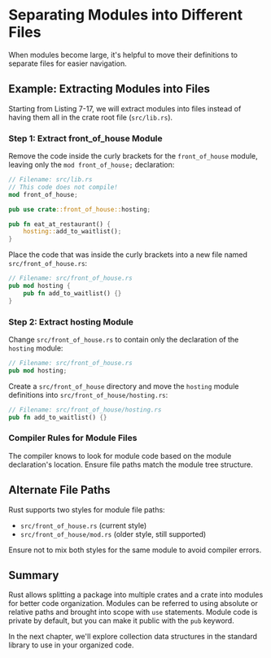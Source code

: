 # Separating Modules into Different Files

When modules become large, it's helpful to move their definitions to separate files for easier navigation.

## Example: Extracting Modules into Files

Starting from Listing 7-17, we will extract modules into files instead of having them all in the crate root file (`src/lib.rs`).

### Step 1: Extract front_of_house Module

Remove the code inside the curly brackets for the `front_of_house` module, leaving only the `mod front_of_house;` declaration:

```rust
// Filename: src/lib.rs
// This code does not compile!
mod front_of_house;

pub use crate::front_of_house::hosting;

pub fn eat_at_restaurant() {
    hosting::add_to_waitlist();
}
```

Place the code that was inside the curly brackets into a new file named `src/front_of_house.rs`:

```rust
// Filename: src/front_of_house.rs
pub mod hosting {
    pub fn add_to_waitlist() {}
}
```

### Step 2: Extract hosting Module

Change `src/front_of_house.rs` to contain only the declaration of the `hosting` module:

```rust
// Filename: src/front_of_house.rs
pub mod hosting;
```

Create a `src/front_of_house` directory and move the `hosting` module definitions into `src/front_of_house/hosting.rs`:

```rust
// Filename: src/front_of_house/hosting.rs
pub fn add_to_waitlist() {}
```

### Compiler Rules for Module Files

The compiler knows to look for module code based on the module declaration's location. Ensure file paths match the module tree structure.

## Alternate File Paths

Rust supports two styles for module file paths:

- `src/front_of_house.rs` (current style)
- `src/front_of_house/mod.rs` (older style, still supported)

Ensure not to mix both styles for the same module to avoid compiler errors.

## Summary

Rust allows splitting a package into multiple crates and a crate into modules for better code organization. Modules can be referred to using absolute or relative paths and brought into scope with `use` statements. Module code is private by default, but you can make it public with the `pub` keyword. 

In the next chapter, we'll explore collection data structures in the standard library to use in your organized code.